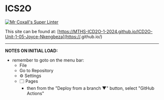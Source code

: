# ICS2O

[![Mr Coxall's Super Linter](https://github.com/MTHS-ICD2O-1-2024/ICD2O-Unit-1-04-Joyce-Nkengbeza)](https://github.com/MTHS-ICD2O-1-2024/ICD2O-Unit-1-04-Joyce-Nkengbeza/actions)


This site can be found at: [https://MTHS-ICD2O-1-2024.github.io/ICD2O-Unit-1-05-Joyce-Nkengbeza](https://<OWNER>.github.io/<REPOSITORY>)

---

**NOTES ON INITIAL LOAD:**
- remember to goto on the menu bar:
  - File
  - Go to Repository
  - ⚙ Settings
  - 🗔 Pages
    - then from the "Deploy from a branch ▼" button, select "GitHub Actions"
